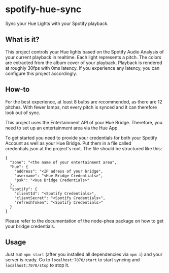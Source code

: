 # spotify-hue-sync

Sync your Hue Lights with your Spotify playback.

## What is it?

This project controls your Hue lights based on the Spotify Audio Analysis of your current playback in realtime. Each light represents a pitch. The colors are extracted from the album cover of your playback. Playback is rendered at roughly 30fps with 0ms latency. If you experience any latency, you can configure this project accordingly.

## How-to

For the best experience, at least 8 bulbs are recommended, as there are 12 pitches. With fewer lamps, not every pitch is synced and it can therefore look out of sync.

This project uses the Entertainment API of your Hue Bridge. Therefore, you need to set up an entertainment area via the Hue App.

To get started you need to provide your credentials for both your Spotify Account as well as your Hue Bridge. Put them in a file called credentials.json at the project's root. The file should be structured like this:

```
{
  "zone": "<the name of your entertainment area",
  "hue": {
    "address": "<IP adress of your bridge",
    "username": "<Hue Bridge Credentials>",
    "psk": "<Hue Bridge Credentials>"
  },
  "spotify": {
    "clientId": "<Spotify Credentials>",
    "clientSecret": "<Spotify Credentials>",
    "refreshToken": "<Spotify Credentials>"
  }
}
```

Please refer to the documentation of the node-phea package on how to get your bridge credentials.

## Usage

Just run `npm start` (after you installed all dependencies via `npm i`) and your server is ready. Go to `localhost:7070/start` to start syncing and `localhost:7070/stop` to stop it.
